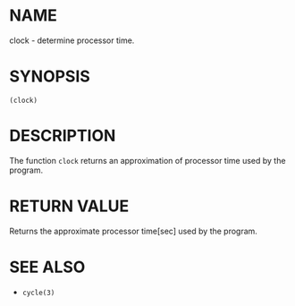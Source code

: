 # NAME
clock - determine processor time.

# SYNOPSIS

    (clock)

# DESCRIPTION
The function `clock` returns an approximation of processor time used by the program.

# RETURN VALUE
Returns the approximate processor time[sec] used by the program.

# SEE ALSO
- `cycle(3)`
